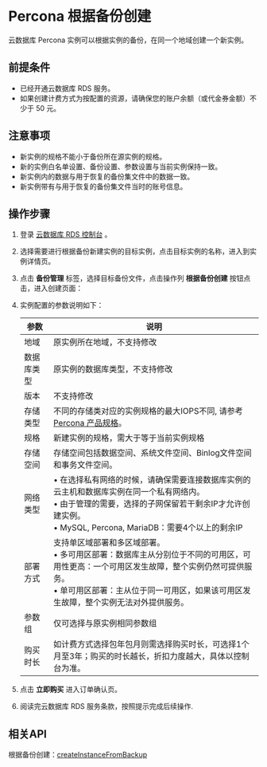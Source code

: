 # Percona 根据备份创建
云数据库 Percona 实例可以根据实例的备份，在同一个地域创建一个新实例。

## 前提条件
* 已经开通云数据库 RDS 服务。
* 如果创建计费方式为按配置的资源，请确保您的账户余额（或代金券金额）不少于 50 元。

## 注意事项 
* 新实例的规格不能小于备份所在源实例的规格。
* 新的实例白名单设置、备份设置、参数设置与当前实例保持一致。
* 新实例内的数据与用于恢复的备份集文件中的数据一致。
* 新实例带有与用于恢复的备份集文件当时的账号信息。

## 操作步骤
1. 登录 [云数据库 RDS 控制台](https://rds-console.jdcloud.com/database) 。
2. 选择需要进行根据备份新建实例的目标实例，点击目标实例的名称，进入到实例详情页。
3. 点击 **备份管理** 标签，选择目标备份文件，点击操作列 **根据备份创建** 按钮点击，进入创建页面：
4. 实例配置的参数说明如下：  

    |参数|说明|
    |--|--|
    |地域|原实例所在地域，不支持修改|
    |数据库类型|原实例的数据库类型，不支持修改|
    |版本|不支持修改|
    |存储类型|不同的存储类对应的实例规格的最大IOPS不同, 请参考 [Percona 产品规格](../../../Introduction/Specifications/Percona-Specifications.md)。|
    |规格|新建实例的规格，需大于等于当前实例规格|
    |存储空间|存储空间包括数据空间、系统文件空间、Binlog文件空间和事务文件空间。|
    |网络类型|&bull; 在选择私有网络的时候，请确保需要连接数据库实例的云主机和数据库实例在同一个私有网络内。<br>&bull; 由于管理的需要，选择的子网保留若干剩余IP才允许创建实例。<br>&bull; MySQL, Percona, MariaDB：需要4个以上的剩余IP|
    |部署方式|支持单区域部署和多区域部署。<br>&bull; 多可用区部署：数据库主从分别位于不同的可用区，可用性更高：一个可用区发生故障，整个实例仍然可提供服务。<br>&bull; 单可用区部署：主从位于同一可用区，如果该可用区发生故障，整个实例无法对外提供服务。|
    |参数组|仅可选择与原实例相同参数组|
    |购买时长|如计费方式选择包年包月则需选择购买时长，可选择1个月至3年；购买的时长越长，折扣力度越大，具体以控制台为准。|

5. 点击 **立即购买** 进入订单确认页。
6. 阅读完云数据库 RDS 服务条款，按照提示完成后续操作.

## 相关API

根据备份创建：[createInstanceFromBackup](https://docs.jdcloud.com/cn/rds/api/createinstancefrombackup)